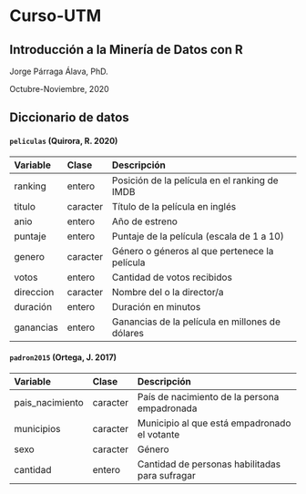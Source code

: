 # Curso-UTM
## Introducción a la Minería de Datos con R
Jorge Párraga Álava, PhD.

Octubre-Noviembre, 2020

## Diccionario de datos


#### `peliculas` (Quirora, R. 2020)

|Variable       |Clase               |Descripción |
|:--------------|:-------------------|:-----------|
| ranking | entero | Posición de la película en el ranking de IMDB |
| titulo | caracter | Título de la película en inglés |
| anio | entero | Año de estreno |
| puntaje | entero | Puntaje de la película (escala de 1 a 10) |
| genero | caracter | Género o géneros al que pertenece la película |
| votos | entero | Cantidad de votos recibidos |
| direccion | caracter | Nombre del o la director/a |
| duración | entero | Duración en minutos |
| ganancias | entero | Ganancias de la película en millones de dólares |







#### `padron2015` (Ortega, J. 2017)

|Variable       |Clase               |Descripción |
|:--------------|:-------------------|:-----------|
| pais_nacimiento | caracter | País de nacimiento de la persona empadronada|
| municipios | caracter | Municipio al que está empadronado el votante |
| sexo | caracter | Género |
| cantidad | entero | Cantidad de personas habilitadas para sufragar |
